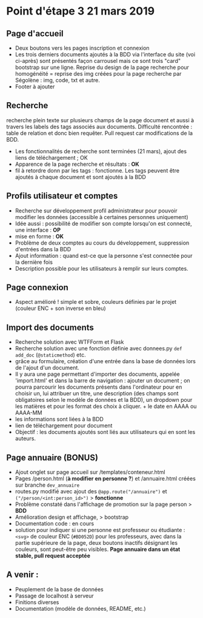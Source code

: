 # Point d'étape 3 21 mars 2019

## Page d'accueil
* Deux boutons vers les pages inscription et connexion
* Les trois derniers documents ajoutés à la BDD via l'interface du site (voi ci-après) sont présentés façon carrousel mais ce sont trois "card" bootstrap sur une ligne. Reprise du design de la page recherche pour homogénéité = reprise des img créées pour la page recherche par Ségolène : img, code, txt et autre.
* Footer à ajouter

## Recherche
recherche plein texte sur plusieurs champs de la page document et aussi à travers les labels des tags associés aux documents. Difficulté rencontrée : table de relation et donc bien requêter.
Pull request car modifications de la BDD.
* Les fonctionnalités de recherche sont terminées (21 mars), ajout des liens de téléchargement ; OK
* Apparence de la page recherche et résultats : **OK**
* fil à retordre donn par les tags : fonctionne. Les tags peuvent être ajoutés à chaque document et sont ajoutés à la BDD

## Profils utilisateur et comptes
* Recherche sur développement profil administrateur pour pouvoir modifier les données (accessible à certaines personnes uniquement)
* Idée aussi : possibilité de modifier son compte lorsqu'on est connecté, une interface : **OP**
* mise en forme : **OK**
* Problème de deux comptes au cours du développement, suppression d'entrées dans la BDD
* Ajout information : quand est-ce que la personne s'est connectée pour la dernière fois
* Description possible pour les utilisateurs à remplir sur leurs comptes.

## Page connexion
* Aspect amélioré ! simple et sobre, couleurs définies par le projet (couleur ENC + son inverse en bleu)

## Import des documents
* Recherche solution avec WTFForm et Flask
* Recherche solution avec une fonction définie avec donnees.py `def add_doc` (`@staticmethod`) etc.
* grâce au formulaire, création d'une entrée dans la base de données lors de l'ajout d'un document.
* Il y aura une page permettant d'importer des documents, appelée 'import.html' et dans la barre de navigation : ajouter un document ; on pourra parcourir les documents présents dans l'ordinateur pour en choisir un, lui attribuer un titre, une description (des champs sont obligatoires selon le modèle de données et la BDD), un dropdown pour les matières et pour les format des choix à cliquer. + le date en AAAA ou AAAA-MM
* les informations sont liées à la BDD
* lien de téléchargement pour document
* Objectif : les documents ajoutés sont liés aux utilisateurs qui en sont les auteurs.

## Page annuaire (BONUS)
* Ajout onglet sur page accueil sur /templates/conteneur.html
* Pages /person.html (**à modifier en personne ?**) et /annuaire.html créées sur branche `dev_annuaire`
* routes.py modifié avec ajout des `@app.route("/annuaire")` et `("/person/<int:person_id>")`   >   **fonctionne**
* Problème constaté dans l'affichage de promotion sur la page person  > **BDD**
* Amélioration design et affichage,  >  bootstrap
* Documentation code : en cours
* solution pour indiquer si une personne est professeur ou étudiante : `<svg>` de couleur ENC (`#BD052D`) pour les professeurs, avec dans la partie supérieure de la page, deux boutons inactifs désignant les couleurs, sont peut-être peu visibles.
	**Page annuaire dans un état stable, pull request acceptée**


## A venir :
* Peuplement de la base de données
* Passage de localhost à serveur 
* Finitions diverses
* Documentation (modèle de données, README, etc.)